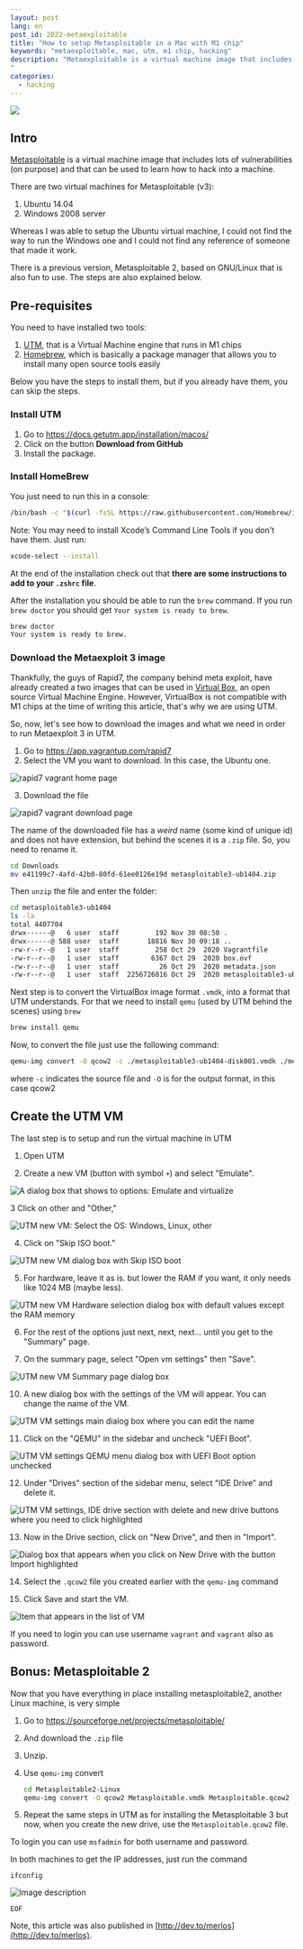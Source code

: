 ```yaml
---
layout: post
lang: en
post_id: 2022-metaexploitable
title: "How to setup Metasploitable in a Mac with M1 chip"
keywords: "metaexploitable, mac, utm, m1 chip, hacking"
description: "Metaexploitable is a virtual machine image that includes lots of vulnerabilities (on purpose) and that can be used to learn how to hack into a machine. In this article we explain how to install it in a Mac with M1 Chip
"
categories:
  - hacking
---
```


![](/assets/posts/2022-metaexploitable/bze83baq214zvr2b9ark.webp)


## Intro

[Metasploitable](https://github.com/rapid7/metasploitable3/) is a virtual machine image that includes lots of vulnerabilities (on purpose) and that can be used to learn how to hack into a machine.

There are two virtual machines for Metasploitable (v3):
1) Ubuntu 14.04
2) Windows 2008 server 

Whereas I was able to setup the Ubuntu virtual machine, I could not find the way to run the Windows one and I could not find any reference of someone that made it work.

There is a previous version, Metasploitable 2, based on GNU/Linux that is also fun to use. The steps are also explained below.

## Pre-requisites

You need to have installed two tools:

1. [UTM](https://getutm.app/), that is a Virtual Machine engine that runs in M1 chips
2. [Homebrew](https://brew.sh/), which is basically a package manager that allows you to install many open source tools easily

Below you have the steps to install them, but if you already have them, you can skip the steps.

### Install UTM

1. Go to <https://docs.getutm.app/installation/macos/>
2. Click on the button **Download from GitHub**
3. Install the package. 

### Install HomeBrew

You just need to run this in a console:

```bash
/bin/bash -c "$(curl -fsSL https://raw.githubusercontent.com/Homebrew/install/HEAD/install.sh)"
```

Note: You may need to install Xcode’s Command Line Tools if you don't have them. Just run: 

```bash
xcode-select --install
```

At the end of the installation check out that **there are some instructions to add to your `.zshrc` file**.

After the installation you should be able to run the `brew` command. If you run `brew doctor` you should get `Your system is ready to brew`.

```bash
brew doctor 
Your system is ready to brew.
```


### Download the Metaexploit 3 image

Thankfully, the guys of Rapid7, the company behind meta exploit, have already created a two images that can be used in [Virtual Box](https://www.virtualbox.org/), an open source Virtual Machine Engine. However, VirtualBox is not compatible with M1 chips at the time of writing this article, that's why we are using UTM.

So, now, let's see how to download the images and what we need in order to run Metaexploit 3 in UTM.

1. Go to <https://app.vagrantup.com/rapid7>
2. Select the VM you want to download. In this case, the Ubuntu one.


![rapid7 vagrant home page](/assets/posts/2022-metaexploitable/9sh17lubfe806jvllk3v.webp)

3. Download the file

![rapid7 vagrant download page](/assets/posts/2022-metaexploitable/scbdqev6tpioqwl62j0a.webp)

The name of the downloaded file has a _weird_ name (some kind of unique id) and does not have extension, but behind the scenes it is a `.zip` file. So, you need to rename it. 


```bash
cd Downloads
mv e41199c7-4afd-42b0-80fd-61ee0126e19d metasploitable3-ub1404.zip
```

Then `unzip` the file and enter the folder:


```bash
cd metasploitable3-ub1404
ls -la                    
total 4407704
drwx------@   6 user  staff         192 Nov 30 08:50 .
drwx------@ 588 user  staff       18816 Nov 30 09:18 ..
-rw-r--r--@   1 user  staff         258 Oct 29  2020 Vagrantfile
-rw-r--r--@   1 user  staff        6367 Oct 29  2020 box.ovf
-rw-r--r--@   1 user  staff          26 Oct 29  2020 metadata.json
-rw-r--r--@   1 user  staff  2256726016 Oct 29  2020 metasploitable3-ub1404-disk001.vmdk
```

Next step is to convert the VirtualBox image format `.vmdk`, into a format that UTM understands. For that we need to install `qemu` (used by UTM behind the scenes) using `brew`

```bash
brew install qemu
```

Now, to convert the file just use the following command: 

```bash
qemu-img convert -O qcow2 -c ./metasploitable3-ub1404-disk001.vmdk ./metasploitable3-ub1404-disk001.qcow2
```
where `-c` indicates the source file and `-O` is for the output format, in this case qcow2  

## Create the UTM VM

The last step is to setup and run the virtual machine in UTM  

1. Open UTM

2. Create a new VM (button with symbol `+`) and select "Emulate". 

![A dialog box that shows to options: Emulate and virtualize](/assets/posts/2022-metaexploitable/8nh1h3vmb33v7a7n9pvu.webp)


3 Click on other and "Other,"

![UTM new VM: Select the OS: Windows, Linux, other](/assets/posts/2022-metaexploitable/t72d1acw82hpcdvhacqe.webp)

4. Click on  "Skip ISO boot." 

![UTM new VM dialog box with Skip ISO boot](/assets/posts/2022-metaexploitable/q6b8owrhr9mnsu1qhnzo.webp)


5. For hardware, leave it as is. but lower the RAM if you want, it only needs like 1024 MB (maybe less). 

![UTM new VM Hardware selection dialog box with default values except the RAM memory](/assets/posts/2022-metaexploitable/1l8wtvxw9fdp2j5otj2e.webp)


6. For the rest of the options just next, next, next... until you get to the "Summary" page. 

7. On the summary page, select "Open vm settings" then "Save".

![UTM new VM Summary page dialog box](/assets/posts/2022-metaexploitable/qw7ap33qglvk96ihjmwr.webp)

10. A new dialog box with the settings of the VM will appear. You can change the name of the VM. 

![UTM VM settings main dialog box where you can edit the name](/assets/posts/2022-metaexploitable/4fyj7fv5kwotgn81r7t8.webp)

11. Click on the "QEMU" in the sidebar and uncheck "UEFI Boot". 

![UTM VM settings QEMU menu dialog box with UEFI Boot option unchecked](/assets/posts/2022-metaexploitable/ccx1hutw6vujdx4c9a7t.webp)

12. Under "Drives" section of the sidebar menu, select "IDE Drive" and delete it. 

![UTM VM settings, IDE drive section with delete and new drive buttons where you need to click highlighted](/assets/posts/2022-metaexploitable/3q9kiwjdf84ap703ct3s.webp)

13. Now in the Drive section, click on "New Drive", and then in "Import".

![Dialog box that appears when you click on New Drive with the button Import highlighted](/assets/posts/2022-metaexploitable/ff51idcyvi7nyzorriuo.webp)

14. Select the `.qcow2` file you created earlier with the `qemu-img` command

15. Click Save and start the VM.

![Item that appears in the list of VM](/assets/posts/2022-metaexploitable/3p0gr9clc8073nstm9r0.webp)

If you need to login you can use username `vagrant` and `vagrant` also as password.

## Bonus: Metasploitable 2

Now that you have everything in place installing metasploitable2, another Linux machine, is very simple

1. Go to <https://sourceforge.net/projects/metasploitable/>
2. And download the `.zip` file
3. Unzip.
4. Use `qemu-img` convert
	
	```bash
	cd Metasploitable2-Linux
	qemu-img convert -O qcow2 Metasploitable.vmdk Metasploitable.qcow2
	```
5. Repeat the same steps in UTM as for installing the Metasploitable 3 but now, when you create the new drive, use the `Metasploitable.qcow2` file.

To login you can use `msfadmin` for both username and password.

In both machines to get the IP addresses, just run the command 
```
ifconfig
```

![Image description](/assets/posts/2022-metaexploitable/v7rk1rotyhgphnv3wllw.webp)


`EOF`

Note, this article was also published in [http://dev.to/merlos](http://dev.to/merlos).